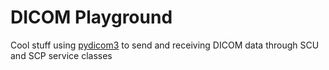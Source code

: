 # DICOM Playground

Cool stuff using [pydicom3](https://github.com/pydicom/pynetdicom3) to send and receiving DICOM data through SCU and SCP service classes
